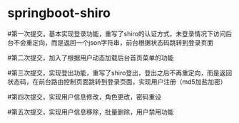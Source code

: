 # springboot-shiro

#第一次提交，基本实现登录功能，重写了shiro的认证方式，未登录情况下访问后台不会重定向，而是返回一个json字符串，前台根据状态码跳转到登录页面

#第二次提交，加入了根据用户动态加载后台首页菜单的功能

#第三次提交，实现登出功能，重写了shiro登出，登出之后不再重定向，而是返回状态码，在前台路由控制页面跳转到登录页面，实现用户注册（md5加盐加密）

#第四次提交，实现用户信息修改，角色更改，密码重设

#第五次提交，实现用户信息移除，批量删除，用户禁用功能

